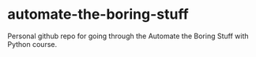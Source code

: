 # automate-the-boring-stuff
Personal github repo for going through the Automate the Boring Stuff with Python course.
